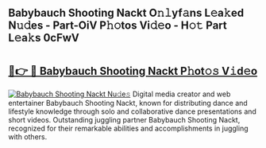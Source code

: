 ## Babybauch Shooting Nackt O𝚗𝚕yf𝚊ns L𝚎a𝚔ed N𝚞𝚍es - Part-OiV P𝚑𝚘tos Vi𝚍𝚎o - H𝚘𝚝 Part L𝚎a𝚔s 0cFwV

# <h2><a href="http://kfbm07z.oniu.top/?m=Babybauch+Shooting+Nackt">🔗👉 🔴 Babybauch Shooting Nackt P𝚑ot𝚘𝚜 V𝚒d𝚎o</a></h2>

[![Babybauch Shooting Nackt Nu𝚍e𝚜](https://i.imgur.com/0qMVB7G.gif)](http://kfbm07z.oniu.top/?m=Babybauch+Shooting+Nackt)
Digital media creator and web entertainer Babybauch Shooting Nackt, known for distributing dance and lifestyle knowledge through solo and collaborative dance presentations and short videos. Outstanding juggling partner Babybauch Shooting Nackt, recognized for their remarkable abilities and accomplishments in juggling with others.  
